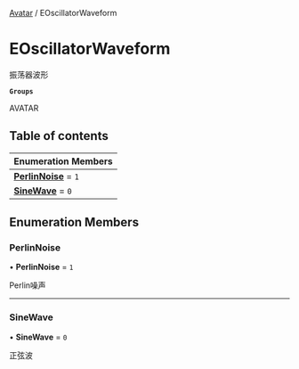 [Avatar](../groups/Avatar.Avatar.md) / EOscillatorWaveform

# EOscillatorWaveform <Badge type="tip" text="Enumeration" /> <Score text="EOscillatorWaveform" />

振荡器波形

**`Groups`**

AVATAR

## Table of contents

| Enumeration Members |
| :-----|
| **[PerlinNoise](Gameplay.EOscillatorWaveform.md#perlinnoise)** = ``1`` <br> |
| **[SineWave](Gameplay.EOscillatorWaveform.md#sinewave)** = ``0`` <br> |

## Enumeration Members

### PerlinNoise <Score text="PerlinNoise" /> 

• **PerlinNoise** = ``1``

Perlin噪声

___

### SineWave <Score text="SineWave" /> 

• **SineWave** = ``0``

正弦波
